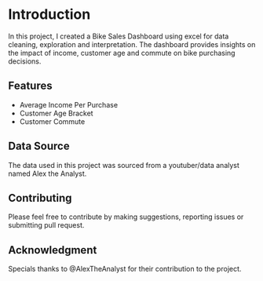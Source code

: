 # Introduction
In this project, I created a Bike Sales Dashboard using excel for data cleaning, exploration and interpretation. The dashboard provides insights on the impact of income, 
customer age and commute on bike purchasing decisions. 

## Features
- Average Income Per Purchase
- Customer Age Bracket
- Customer Commute

## Data Source
The data used in this project was sourced from a youtuber/data analyst named Alex the Analyst.

## Contributing
Please feel free to contribute by making suggestions, reporting issues or submitting pull request. 

## Acknowledgment
Specials thanks to @AlexTheAnalyst for their contribution to the project.
